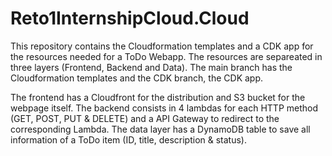 # Reto1InternshipCloud.Cloud

This repository contains the Cloudformation templates and a CDK app for the resources needed for a ToDo Webapp. The resources are separeated in three layers (Frontend, Backend and Data). The main branch has the Cloudformation templates and the CDK branch, the CDK app.

The frontend has a Cloudfront for the distribution and S3 bucket for the webpage itself. The backend consists in 4 lambdas for each HTTP method (GET, POST, PUT & DELETE) and a API Gateway to redirect to the corresponding Lambda. The data layer has a DynamoDB table to save all information of a ToDo item (ID, title, description & status).
